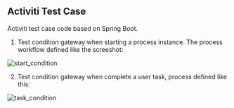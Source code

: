 
## Activiti Test Case

Activiti test case code based on Spring Boot.

1. Test condition gateway when starting a process instance. The process workflow defined like the screeshot:

![start_condition](https://github.com/ThinkCats/ActivitiTest/blob/master/screenshot/start_condition.png)

2. Test condition gateway when complete a user task, process defined like this:

![task_condition](https://github.com/ThinkCats/ActivitiTest/blob/master/screenshot/task_condition.png)



